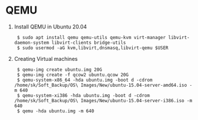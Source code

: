 QEMU
====

1. Install QEMU in Ubuntu 20.04

        $ sudo apt install qemu qemu-utils qemu-kvm virt-manager libvirt-daemon-system libvirt-clients bridge-utils
        $ sudo usermod -aG kvm,libvirt,dnsmasq,libvirt-qemu $USER
        
2. Creating Virtual machines

        $ qemu-img create ubuntu.img 20G
        $ qemu-img create -f qcow2 ubuntu.qcow 20G
        $ qemu-system-x86_64 -hda ubuntu.img -boot d -cdrom /home/sk/Soft_Backup/OS\ Images/New/ubuntu-15.04-server-amd64.iso -m 640
        $ qemu-system-xi386 -hda ubuntu.img -boot d -cdrom /home/sk/Soft_Backup/OS\ Images/New/ubuntu-15.04-server-i386.iso -m 640
        $ qemu -hda ubuntu.img -m 640

